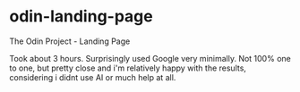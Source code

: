 # odin-landing-page
The Odin Project - Landing Page

Took about 3 hours. Surprisingly used Google very minimally. 
Not 100% one to one, but pretty close and i'm relatively happy with the results, considering i didnt use AI or much help at all.